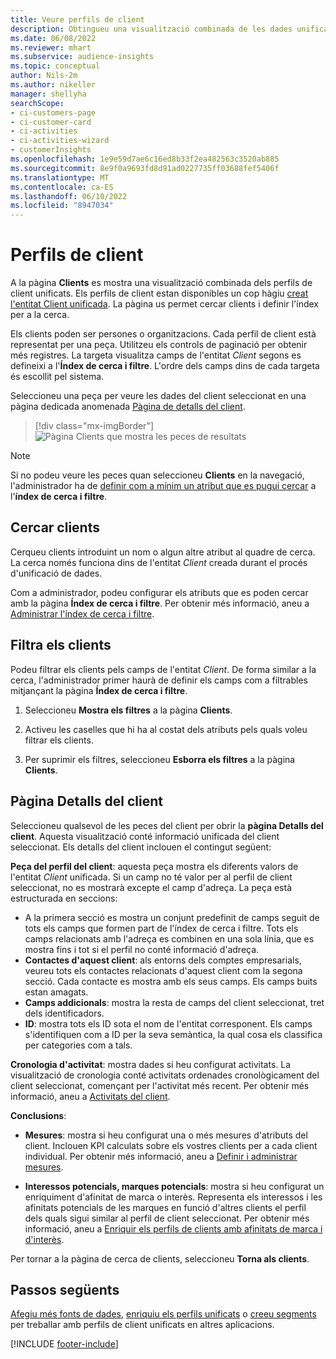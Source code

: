 ```yaml
---
title: Veure perfils de client
description: Obtingueu una visualització combinada de les dades unificades del client.
ms.date: 06/08/2022
ms.reviewer: mhart
ms.subservice: audience-insights
ms.topic: conceptual
author: Nils-2m
ms.author: nikeller
manager: shellyha
searchScope:
- ci-customers-page
- ci-customer-card
- ci-activities
- ci-activities-wizard
- customerInsights
ms.openlocfilehash: 1e9e59d7ae6c16ed8b33f2ea482563c3520ab885
ms.sourcegitcommit: 8e9f0a9693fd8d91ad0227735ff03688fef5406f
ms.translationtype: MT
ms.contentlocale: ca-ES
ms.lasthandoff: 06/10/2022
ms.locfileid: "8947034"
---
```

# <a name="customer-profiles"></a>Perfils de client

A la pàgina **Clients** es mostra una visualització combinada dels perfils de client unificats. Els perfils de client estan disponibles un cop hàgiu [creat l'entitat Client unificada](data-unification.md). La pàgina us permet cercar clients i definir l'índex per a la cerca.

Els clients poden ser persones o organitzacions. Cada perfil de client està representat per una peça. Utilitzeu els controls de paginació per obtenir més registres. La targeta visualitza camps de l'entitat *Client* segons es defineixi a l'**Índex de cerca i filtre**. L'ordre dels camps dins de cada targeta és escollit pel sistema.

Seleccioneu una peça per veure les dades del client seleccionat en una pàgina dedicada anomenada [Pàgina de detalls del client](customer-profiles.md#customer-details-page).

> [!div class="mx-imgBorder"]
> ![Pàgina Clients que mostra les peces de resultats](media/customers-page-result-tiles-B2C.png "Pàgina Clients que mostra les peces de resultats")

> [!NOTE]
> Si no podeu veure les peces quan seleccioneu **Clients** en la navegació, l'administrador ha de [definir com a mínim un atribut que es pugui cercar](search-filter-index.md) a l'**índex de cerca i filtre**.

## <a name="search-for-customers"></a>Cercar clients

Cerqueu clients introduint un nom o algun altre atribut al quadre de cerca. La cerca només funciona dins de l'entitat *Client* creada durant el procés d'unificació de dades.

Com a administrador, podeu configurar els atributs que es poden cercar amb la pàgina **Índex de cerca i filtre**. Per obtenir més informació, aneu a [Administrar l'índex de cerca i filtre](search-filter-index.md).

## <a name="filter-customers"></a>Filtra els clients

Podeu filtrar els clients pels camps de l'entitat *Client*. De forma similar a la cerca, l'administrador primer haurà de definir els camps com a filtrables mitjançant la pàgina **Índex de cerca i filtre**.

1. Seleccioneu **Mostra els filtres** a la pàgina **Clients**.

1. Activeu les caselles que hi ha al costat dels atributs pels quals voleu filtrar els clients.

1. Per suprimir els filtres, seleccioneu **Esborra els filtres** a la pàgina **Clients**.

## <a name="customer-details-page"></a>Pàgina Detalls del client

Seleccioneu qualsevol de les peces del client per obrir la **pàgina Detalls del client**. Aquesta visualització conté informació unificada del client seleccionat. Els detalls del client inclouen el contingut següent:

**Peça del perfil del client**: aquesta peça mostra els diferents valors de l'entitat *Client* unificada. Si un camp no té valor per al perfil de client seleccionat, no es mostrarà excepte el camp d'adreça. La peça està estructurada en seccions:

- A la primera secció es mostra un conjunt predefinit de camps seguit de tots els camps que formen part de l'índex de cerca i filtre. Tots els camps relacionats amb l'adreça es combinen en una sola línia, que es mostra fins i tot si el perfil no conté informació d'adreça.
- **Contactes d'aquest client**: als entorns dels comptes empresarials, veureu tots els contactes relacionats d'aquest client com la segona secció. Cada contacte es mostra amb els seus camps. Els camps buits estan amagats.
- **Camps addicionals**: mostra la resta de camps del client seleccionat, tret dels identificadors.
- **ID**: mostra tots els ID sota el nom de l'entitat corresponent. Els camps s'identifiquen com a ID per la seva semàntica, la qual cosa els classifica per categories com a tals.

**Cronologia d'activitat**: mostra dades si heu configurat activitats. La visualització de cronologia conté activitats ordenades cronològicament del client seleccionat, començant per l'activitat més recent. Per obtenir més informació, aneu a [Activitats del client](activities.md).

**Conclusions**:

- **Mesures**: mostra si heu configurat una o més mesures d'atributs del client. Inclouen KPI calculats sobre els vostres clients per a cada client individual. Per obtenir més informació, aneu a [Definir i administrar mesures](measures.md).

- **Interessos potencials, marques potencials**: mostra si heu configurat un enriquiment d'afinitat de marca o interès. Representa els interessos i les afinitats potencials de les marques en funció d'altres clients el perfil dels quals sigui similar al perfil de client seleccionat. Per obtenir més informació, aneu a [Enriquir els perfils de clients amb afinitats de marca i d'interès](enrichment-microsoft.md).

Per tornar a la pàgina de cerca de clients, seleccioneu **Torna als clients**.

## <a name="next-steps"></a>Passos següents

[Afegiu més fonts de dades](data-sources.md), [enriquiu els perfils unificats](enrichment-hub.md) o [creeu segments](segments.md) per treballar amb perfils de client unificats en altres aplicacions.

[!INCLUDE [footer-include](includes/footer-banner.md)]
